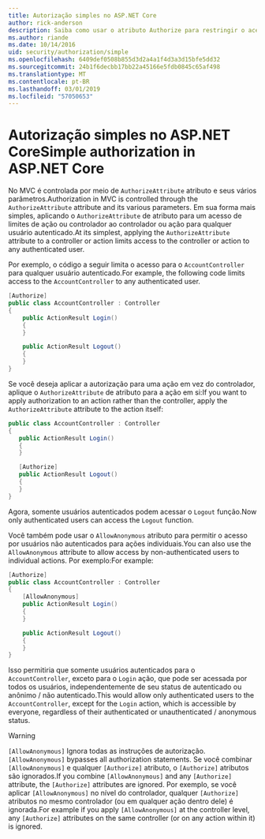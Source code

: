 ```yaml
---
title: Autorização simples no ASP.NET Core
author: rick-anderson
description: Saiba como usar o atributo Authorize para restringir o acesso a ações e controladores ASP.NET Core.
ms.author: riande
ms.date: 10/14/2016
uid: security/authorization/simple
ms.openlocfilehash: 6409def0508b855d3d2a4a1f4d3a3d15bfe5dd32
ms.sourcegitcommit: 24b1f6decbb17bb22a45166e5fdb0845c65af498
ms.translationtype: MT
ms.contentlocale: pt-BR
ms.lasthandoff: 03/01/2019
ms.locfileid: "57050653"
---
```

# <a name="simple-authorization-in-aspnet-core"></a><span data-ttu-id="626e0-103">Autorização simples no ASP.NET Core</span><span class="sxs-lookup"><span data-stu-id="626e0-103">Simple authorization in ASP.NET Core</span></span>

<a name="security-authorization-simple"></a>

<span data-ttu-id="626e0-104">No MVC é controlada por meio de `AuthorizeAttribute` atributo e seus vários parâmetros.</span><span class="sxs-lookup"><span data-stu-id="626e0-104">Authorization in MVC is controlled through the `AuthorizeAttribute` attribute and its various parameters.</span></span> <span data-ttu-id="626e0-105">Em sua forma mais simples, aplicando o `AuthorizeAttribute` de atributo para um acesso de limites de ação ou controlador ao controlador ou ação para qualquer usuário autenticado.</span><span class="sxs-lookup"><span data-stu-id="626e0-105">At its simplest, applying the `AuthorizeAttribute` attribute to a controller or action limits access to the controller or action to any authenticated user.</span></span>

<span data-ttu-id="626e0-106">Por exemplo, o código a seguir limita o acesso para o `AccountController` para qualquer usuário autenticado.</span><span class="sxs-lookup"><span data-stu-id="626e0-106">For example, the following code limits access to the `AccountController` to any authenticated user.</span></span>

```csharp
[Authorize]
public class AccountController : Controller
{
    public ActionResult Login()
    {
    }

    public ActionResult Logout()
    {
    }
}
```

<span data-ttu-id="626e0-107">Se você deseja aplicar a autorização para uma ação em vez do controlador, aplique o `AuthorizeAttribute` de atributo para a ação em si:</span><span class="sxs-lookup"><span data-stu-id="626e0-107">If you want to apply authorization to an action rather than the controller, apply the `AuthorizeAttribute` attribute to the action itself:</span></span>

```csharp
public class AccountController : Controller
{
   public ActionResult Login()
   {
   }

   [Authorize]
   public ActionResult Logout()
   {
   }
}
```

<span data-ttu-id="626e0-108">Agora, somente usuários autenticados podem acessar o `Logout` função.</span><span class="sxs-lookup"><span data-stu-id="626e0-108">Now only authenticated users can access the `Logout` function.</span></span>

<span data-ttu-id="626e0-109">Você também pode usar o `AllowAnonymous` atributo para permitir o acesso por usuários não autenticados para ações individuais.</span><span class="sxs-lookup"><span data-stu-id="626e0-109">You can also use the `AllowAnonymous` attribute to allow access by non-authenticated users to individual actions.</span></span> <span data-ttu-id="626e0-110">Por exemplo:</span><span class="sxs-lookup"><span data-stu-id="626e0-110">For example:</span></span>

```csharp
[Authorize]
public class AccountController : Controller
{
    [AllowAnonymous]
    public ActionResult Login()
    {
    }

    public ActionResult Logout()
    {
    }
}
```

<span data-ttu-id="626e0-111">Isso permitiria que somente usuários autenticados para o `AccountController`, exceto para o `Login` ação, que pode ser acessada por todos os usuários, independentemente de seu status de autenticado ou anônimo / não autenticado.</span><span class="sxs-lookup"><span data-stu-id="626e0-111">This would allow only authenticated users to the `AccountController`, except for the `Login` action, which is accessible by everyone, regardless of their authenticated or unauthenticated / anonymous status.</span></span>

> [!WARNING]
> <span data-ttu-id="626e0-112">`[AllowAnonymous]` Ignora todas as instruções de autorização.</span><span class="sxs-lookup"><span data-stu-id="626e0-112">`[AllowAnonymous]` bypasses all authorization statements.</span></span> <span data-ttu-id="626e0-113">Se você combinar `[AllowAnonymous]` e qualquer `[Authorize]` atributo, o `[Authorize]` atributos são ignorados.</span><span class="sxs-lookup"><span data-stu-id="626e0-113">If you combine `[AllowAnonymous]` and any `[Authorize]` attribute, the `[Authorize]` attributes are ignored.</span></span> <span data-ttu-id="626e0-114">Por exemplo, se você aplicar `[AllowAnonymous]` no nível do controlador, qualquer `[Authorize]` atributos no mesmo controlador (ou em qualquer ação dentro dele) é ignorada.</span><span class="sxs-lookup"><span data-stu-id="626e0-114">For example if you apply `[AllowAnonymous]` at the controller level, any `[Authorize]` attributes on the same controller (or on any action within it) is ignored.</span></span>
